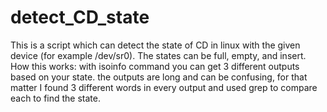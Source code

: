 # detect_CD_state
This is a script which can detect the state of CD in linux with the given device (for example /dev/sr0). The states can be full, empty, and insert.  
How this works: with isoinfo command you can get 3 different outputs based on your state. the outputs are long and can be confusing, for that matter I found 3 different words in every output and used grep to compare each to find the state.
